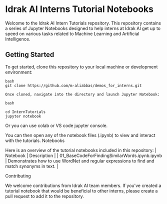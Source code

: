 # Idrak AI Interns Tutorial Notebooks

Welcome to the Idrak AI Intern Tutorials repository. This repository contains a series of Jupyter Notebooks designed to help interns at Idrak AI get up to speed on 
various tasks related to Machine Learning and Artificial Intelligence.

## Getting Started

To get started, clone this repository to your local machine or development environment:
 
```
bash
git clone https://github.com/m-aliabbas/demos_for_interns.git

Once cloned, navigate into the directory and launch Jupyter Notebook:

bash

cd InternTutorials
jupyter notebook
```

Or you can use colab or VS code jupyter console.

You can then open any of the notebook files (.ipynb) to view and interact with the tutorials.
Notebooks

Here is an overview of the tutorial notebooks included in this repository:
| Notebook | Description |
| 01_BaseCodeForFindingSimilarWords.ipynb.ipynb	| Demonstrates how to use WordNet and regular expressions to find and match synonyms in text. |

Contributing

We welcome contributions from Idrak AI team members. If you've created a tutorial notebook that would be beneficial to other interns, please create a pull request to add it to the repository.
